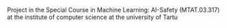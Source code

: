 

Project in the Special Course in Machine Learning: AI-Safety (MTAT.03.317) at the institute of computer science at the university of Tartu

